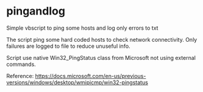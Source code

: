 # pingandlog

Simple vbscript to ping some hosts and log only errors to txt

The script ping some hard coded hosts to check network connectivity.
Only failures are logged to file to reduce unuseful info.

Script use native Win32_PingStatus class from Microsoft not using external commands.

Reference:
https://docs.microsoft.com/en-us/previous-versions/windows/desktop/wmipicmp/win32-pingstatus
